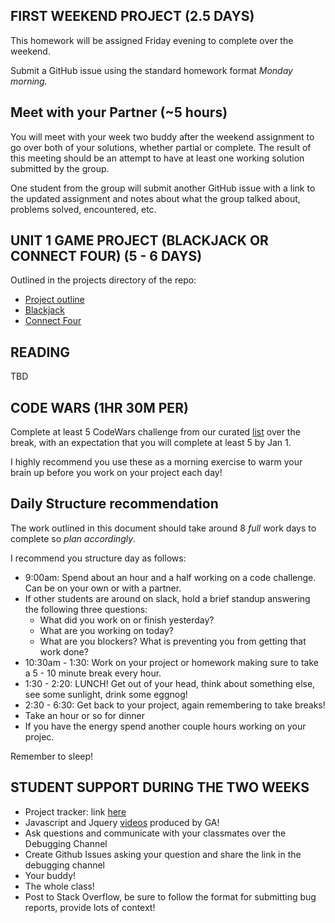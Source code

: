 
## FIRST WEEKEND PROJECT (2.5 DAYS)

This homework will be assigned Friday evening to complete over the weekend.

Submit a GitHub issue using the standard homework format *Monday morning.*

## Meet with your Partner (~5 hours)

You will meet with your week two buddy after the weekend assignment to go over both of your solutions, whether partial or complete. The result of this meeting should be an attempt to have at least one working solution submitted by the group.

One student from the group will submit another GitHub issue with a link to the updated assignment and notes about what the group talked about, problems solved, encountered, etc.

##  UNIT 1 GAME PROJECT (BLACKJACK OR CONNECT FOUR) (5 - 6 DAYS)

Outlined in the projects directory of the repo:

- [Project outline](https://github.com/ga-students/wdi-remote-matey/tree/master/projects/unit_01)
- [Blackjack](https://github.com/ga-students/wdi-remote-matey/blob/master/projects/unit_01/blackjack.md)
- [Connect Four](https://github.com/ga-students/wdi-remote-matey/blob/master/projects/unit_01/connect_four.md)

## READING

TBD

## CODE WARS (1HR 30M PER)

Complete at least 5 CodeWars challenge from our curated [list](https://github.com/ga-students/wdi-remote-matey/blob/master/projects/unit_01/codewars_challenges.md) over the break, with an expectation that you will complete at least 5 by Jan 1.

I highly recommend you use these as a morning exercise to warm your brain up before you work on your project each day!

## Daily Structure recommendation

The work outlined in this document should take around 8 _full_ work days to complete so *_plan accordingly_*.

I recommend you structure day as follows:

- 9:00am: Spend about an hour and a half working on a code challenge. Can be on your own or with a partner.
- If other students are around on slack, hold a brief standup answering the following three questions:
  - What did you work on or finish yesterday?
  - What are you working on today?
  - What are you blockers? What is preventing you from getting that work done?
- 10:30am - 1:30: Work on your project or homework making sure to take a 5 - 10 minute break every hour.
- 1:30 - 2:20: LUNCH! Get out of your head, think about something else, see some sunlight, drink some eggnog!
- 2:30 - 6:30: Get back to your project, again remembering to take breaks!
- Take an hour or so for dinner
- If you have the energy spend another couple hours working on your projec.

Remember to sleep!

## STUDENT SUPPORT DURING THE TWO WEEKS

- Project tracker: link [here](https://docs.google.com/spreadsheets/d/1F-JlNmi1u0Ajuqe0JcAX_Y5FYagpb89B47YvmOnvNtY/edit#gid=0)
- Javascript and Jquery [videos](https://www.youtube.com/playlist?list=PLw1xVKFboueks5UMLogE01mdThRU577oa) produced by GA!
- Ask questions and communicate with your classmates over the Debugging Channel
- Create Github Issues asking your question and share the link in the debugging channel
- Your buddy!
- The whole class!
- Post to Stack Overflow, be sure to follow the format for submitting bug reports, provide lots of context!
